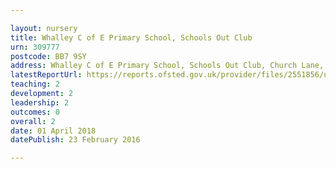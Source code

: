 ```yaml
---

layout: nursery
title: Whalley C of E Primary School, Schools Out Club
urn: 309777
postcode: BB7 9SY
address: Whalley C of E Primary School, Schools Out Club, Church Lane, Whalley, Lancashire, BB7 9SY
latestReportUrl: https://reports.ofsted.gov.uk/provider/files/2551856/urn/309777.pdf
teaching: 2
development: 2
leadership: 2
outcomes: 0
overall: 2
date: 01 April 2018 
datePublish: 23 February 2016

---
```

